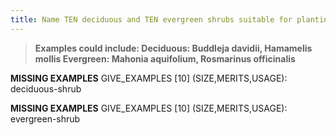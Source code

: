 ```yaml
---
title: Name TEN deciduous and TEN evergreen shrubs suitable for planting in a variety of garden situations. State details of their decorative merits, height and spread and site requirements; describe a situation where each could be used effectively.
---
```



> **Examples could include:
Deciduous: Buddleja davidii, Hamamelis
mollis
Evergreen: Mahonia aquifolium, Rosmarinus
officinalis** 


**MISSING EXAMPLES**
GIVE_EXAMPLES [10]  (SIZE,MERITS,USAGE):  deciduous-shrub

**MISSING EXAMPLES**
GIVE_EXAMPLES [10]  (SIZE,MERITS,USAGE):  evergreen-shrub
